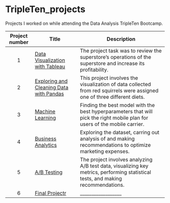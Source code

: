 # TripleTen_projects
Projects I worked on while attending the Data Analysis TripleTen Bootcamp.


| Project number | Title | Description |
| :-----------: | ----------- |----------- |
| 1 | [Data Visualization with Tableau](https://github.com/KondratevI/TripleTen_projects/tree/ad457578f8794f8bdb022c20bf6504ea922a2a35/tableau_project) | The project task was to review the superstore’s operations of the superstore and increase its profitability. |
| 2 | [Exploring and Cleaning Data with Pandas](https://github.com/KondratevI/TripleTen_projects/tree/3227d89a7801940acc4706b59676d0d819e56f95/visualization_data_project) | This project involves the visualization of data collected from red squirrels were assigned one of three different diets. |
| 3 | [Machine Learning](https://github.com/KondratevI/TripleTen_projects/tree/630808265053d861c56ae175bdfd5ff40afd3df7/machine_learning_project) | Finding the best model with the best hyperparameters that will pick the right mobile plan for users of the mobile carrier. |
| 4 | [Business Analytics](https://github.com/KondratevI/TripleTen_projects/tree/897e307b967ca3e82db3423c625b529b5050580f/business_analytics) | Exploring the dataset, carring out analysis of and making recommendations to optimize marketing expenses. |
| 5 | [A/B Testing](https://github.com/KondratevI/TripleTen_projects/tree/87e31c66af90feb70f5063d040cc38846f4c433c/A_B_testing_project) | The project involves analyzing A/B test data, visualizing key metrics, performing statistical tests, and making recommendations. |
| 6 | [Final Projectr](https://github.com/KondratevI/TripleTen_projects/tree/87e31c66af90feb70f5063d040cc38846f4c433c/A_B_testing_project) | __________________ |



